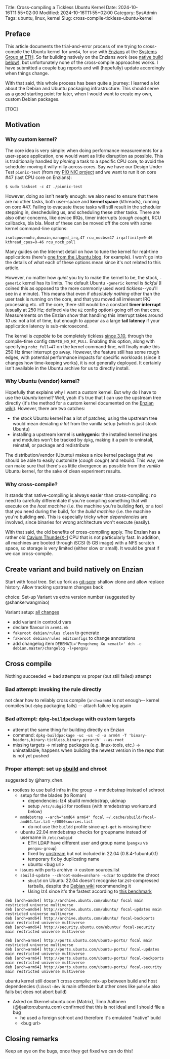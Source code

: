 Title: Cross-compiling a Tickless Ubuntu Kernel
Date: 2024-10-16T11:55+02:00
Modified: 2024-10-16T11:55+02:00
Category: SysAdmin
Tags: ubuntu, linux, kernel
Slug: cross-compile-tickless-ubuntu-kernel

## Preface

This article documents the trial-and-error process of me trying to
cross-compile the Ubuntu kernel for `arm64`, for use with [Enzians][8] at the
[Systems Group at ETH][9].  So far building natively on the Enzians work (see
[native build below](#create-variant-and-build-natively-on-enzian)), but
unfortunately none of the cross-compile approaches works.  I have submitted a
couple bug reports and will (hopefully) update accordingly when things change.

With that said, this whole process has been quite a journey: I learned a lot
about the Debian and Ubuntu packaging infrastructure.  This should serve as a
good starting point for later, when I would want to create my own, custom
Debian packages.

[TOC]

## Motivation

### Why custom kernel?

The core idea is very simple: when doing performance measurements for a
user-space application, one would want as little disruption as possible.  This
is traditionally handled by _pinning_ a task to a specific CPU core, to avoid
the scheduler moving it willy-nilly across cores.  Say we have our Design Under
Test `pionic-test` (from my [PIO NIC project][10] and we want to run it on core
#47 (last CPU core on Enzians):

```console
$ sudo taskset -c 47 ./pionic-test
```

However, doing so isn't nearly enough: we also need to ensure that there are no
other tasks, both user-space and __kernel space__ (kthreads), running on core
#47.  Failing to evacuate these tasks will still result in the scheduler
stepping in, descheduling us, and scheduling these other tasks.  There are also
other concerns, like device IRQs, timer interrupts (_cough cough_), RCU
callbacks, bla bla.  Most of these can be moved off the core with some kernel
command-line options:

```
isolcpus=nohz,domain,managed_irq,47 rcu_nocbs=47 irqaffinity=0-46 kthread_cpus=0-46 rcu_nocb_poll
```

Many guides on the Internet detail on how to tune the kernel for real-time
applications (here's [one from the Ubuntu blog][11], for example).  I won't go
into the details of what each of these options mean since it's not related to
this article.

However, no matter how _quiet_ you try to make the kernel to be, the stock,
`-generic` kernel has its limits.  The default Ubuntu `-generic` kernel is
_tickful_ (I coined this as opposed to the more commonly used word
_tickless_--you'll see in a minute).  This means that even if _absolutely
nothing_ other than the user task is running on the core, and that you moved
all irrelevant IRQ processing etc. off the core, there still would be a
constant __timer interrupt__ (usually at 250 Hz; defined via the `HZ` config
option) going off on that core.  Measurements on the Enzian show that handling
this interrupt takes around _10 us_: not a lot of time, but enough to appear as
a large __tail latency__ if your application latency is sub-microsecond.

The kernel is _capable_ to be completely tickless [since 3.10][12], through the
compile-time config `CONFIG_NO_HZ_FULL`.  Enabling this option, along with
specifying `nohz_full=47` on the kernel command-line, will finally make this
250 Hz timer interrupt go away.  However, the feature still has some rough
edges, with potential performance impacts for specific workloads (since it
changes how time-keeping works), it is not generally deployed.  It certainly
isn't available in the Ubuntu archive for us to directly install.

### Why Ubuntu (vendor) kernel?

Hopefully that explains why I want a custom kernel.  But why do I have to use
the _Ubuntu_ kernel?  Well, yeah it's true that I can use the upstream tree
directly (it's the method for a custom kernel documented on the [Enzian
wiki][5]).  However, there are two catches:

- the stock Ubuntu kernel has a lot of patches; using the upstream tree would
  mean deviating _a lot_ from the vanilla setup (which is just stock Ubuntu)
- installing a upstream kernel is __unhygenic__: the installed kernel images
  and modules won't be tracked by `dpkg`, making it a pain to uninstall,
  reinstall, or package and redistribute

The distribution/vendor (Ubuntu) makes a nice kernel package that we should be
able to easily customize (_cough cough_) and rebuild.  This way, we can make
sure that there's as little divergence as possible from the _vanilla_ Ubuntu
kernel, for the sake of clean experiment results.

### Why cross-compile?

It stands that native-compiling is always easier than cross-compiling: no need
to carefully differentiate if you're compiling something that will execute on
the _host machine_ (i.e. the machine you're building __for__), or a tool that
you need during the build, for the _build machine_ (i.e. the machine you're
building __on__).  This is especially tricky when _dependencies_ are involved,
since binaries for wrong architecture won't execute (easily).

With that said, the old benefits of cross-compiling apply.  The Enzian has a
rather old [Cavium ThunderX-1][13] CPU that is not particularly fast.  In
addition, all machines are booted through iSCSI (5 GB image) with a NFS scratch
space, so storage is very limited (either slow or small).  It would be great if
we can cross-compile.

## Create variant and build natively on Enzian

Start with focal tree.  Set up fork as [git-scm][6]: shallow clone and allow replace history.  Allow tracking upstream changes back

choice: Set-up Variant vs extra version number (suggested by @shankerwangmiao)

Variant setup: [all changes][7]
- add variant in control.d vars
- declare flavour in `arm64.mk`
- `fakeroot debian/rules clean` to generate
- `fakeroot debian/rules editconfigs` to change annotations
- add changelog item `DEBEMAIL='Pengcheng Xu <email>' dch -c debian.master/changelog -l+pengxu`

## Cross compile

Nothing succeeded -> bad attempts vs proper (but still failed) attempt

### Bad attempt: invoking the rule directly

not clear how to reliably cross compile (`arch=arm64` is not enough--
  kernel compiles but `dpkg` packaging fails) -- attach failure log again

### Bad attempt: `dpkg-buildpackage` with custom targets

- attempt the same thing for building directly on Enzian
- command: `dpkg-buildpackage -uc -us -d -a arm64 -T 'binary-headers,binary-tickless,binary-perarch' --as-root`
- missing targets -> missing packages (e.g. linux-tools, etc.) -> uninstallable; happens when building the newest version in the repo that is not yet pushed

### Proper attempt: set up [sbuild][2] and chroot

suggested by @harry_chen.

- rootless to use build infra in the group -> mmdebstrap instead of schroot
    - setup for the blades (to Roman)
        - dependencies: lz4 sbuild mmdebstrap, uidmap
        - setup `/etc/subgid` for rootless (with mmdebstrap workaround below)
    - `mmdebstrap --arch="amd64 arm64" focal ~/.cache/sbuild/focal-amd64.tar.lz4 ~/0000sources.list`
        - do not use the `buildd` profile since `apt-get` is missing there
    - ubuntu 22.04 mmdebstrap checks for groupname instead of username in `/etc/subgid`
        - ETH LDAP have different user and group name (`pengxu` vs `pengxu-group`)
        - fixed by [upstream][3] but not included in 22.04 (0.8.4-1ubuntu0.1)
        - temporary fix by duplicating name
        - ubuntu &lt;bug url&gt;
    - issues with ports archive -> custom sources.list
    - `sbuild-update --chroot-mode=unshare -udcar` to update the chroot
        - `sbuild` on Ubuntu 22.04 doesn't recognise tar.zst-compressed tarballs, despite the [Debian wiki][2] recommending it
        - Using lz4 since it's the fastest according to [this benchmark][4]

```text
deb [arch=amd64] http://archive.ubuntu.com/ubuntu/ focal main restricted universe multiverse
deb [arch=amd64] http://archive.ubuntu.com/ubuntu/ focal-updates main restricted universe multiverse
deb [arch=amd64] http://archive.ubuntu.com/ubuntu/ focal-backports main restricted universe multiverse
deb [arch=amd64] http://security.ubuntu.com/ubuntu/ focal-security main restricted universe multiverse

deb [arch=arm64] http://ports.ubuntu.com/ubuntu-ports/ focal main restricted universe multiverse
deb [arch=arm64] http://ports.ubuntu.com/ubuntu-ports/ focal-updates main restricted universe multiverse
deb [arch=arm64] http://ports.ubuntu.com/ubuntu-ports/ focal-backports main restricted universe multiverse
deb [arch=arm64] http://ports.ubuntu.com/ubuntu-ports/ focal-security main restricted universe multiverse
```

ubuntu kernel still doesn't cross compile: mix-up between build and host dependencies (`libssl-dev` is main offender but other ones like `pahole` also fails but does not abort build)

- Asked on #kernel:ubuntu.com (Matrix), Timo Aaltonen (@tjaalton:ubuntu.com) confirmed that this is not ideal and I should file a bug
    - he used a foreign schroot and therefore it's emulated "native" build
    - &lt;bug url&gt;

## Closing remarks

Keep an eye on the bugs, once they get fixed we can do this!

[1]: https://wiki.ubuntu.com/Kernel/BuildYourOwnKernel
[2]: https://wiki.debian.org/sbuild
[3]: https://gitlab.mister-muffin.de/josch/mmdebstrap/commit/374ae3dc99e5d8a5a176939c3846e790e890a0e7
[4]: https://linuxaria.com/article/linux-compressors-comparison-on-centos-6-5-x86-64-lzo-vs-lz4-vs-gzip-vs-bzip2-vs-lzma
[5]: https://unlimited.ethz.ch/x/36omD
[6]: https://git-scm.com/book/en/v2/Git-Tools-Replace
[7]: https://github.com/KireinaHoro/linux-focal-variants/compare/8adb6ccd..5.4-tickless?diff=unified&w=
[8]: https://enzian.systems/
[9]: https://systems.ethz.ch/
[10]: https://github.com/KireinaHoro/enzian-pio-nic
[11]: https://ubuntu.com/blog/real-time-kernel-tuning
[12]: https://lwn.net/Articles/549580/
[13]: https://en.wikichip.org/wiki/cavium/microarchitectures/thunderx1
